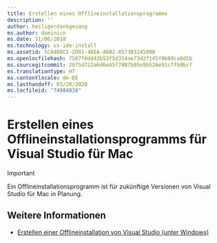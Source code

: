 ```yaml
---
title: Erstellen eines Offlineinstallationsprogramms
description: ''
author: heiligerdankgesang
ms.author: dominicn
ms.date: 11/06/2018
ms.technology: vs-ide-install
ms.assetid: 5CA4B8C1-2D01-46EA-A6B2-8573B324509B
ms.openlocfilehash: 7587f0dd43b53f5d314ae73d2f145f0600ca0d5b
ms.sourcegitcommit: 2975d722a6d6e45f7887b05e9b526e91cffb0bcf
ms.translationtype: HT
ms.contentlocale: de-DE
ms.lasthandoff: 03/20/2020
ms.locfileid: "74984838"
---
```

# <a name="create-an-offline-installer-for-visual-studio-for-mac"></a>Erstellen eines Offlineinstallationsprogramms für Visual Studio für Mac

> [!IMPORTANT]
> Ein Offlineinstallationsprogramm ist für zukünftige Versionen von Visual Studio für Mac in Planung.

## <a name="see-also"></a>Weitere Informationen

- [Erstellen einer Offlineinstallation von Visual Studio (unter Windows)](/visualstudio/install/create-an-offline-installation-of-visual-studio)
